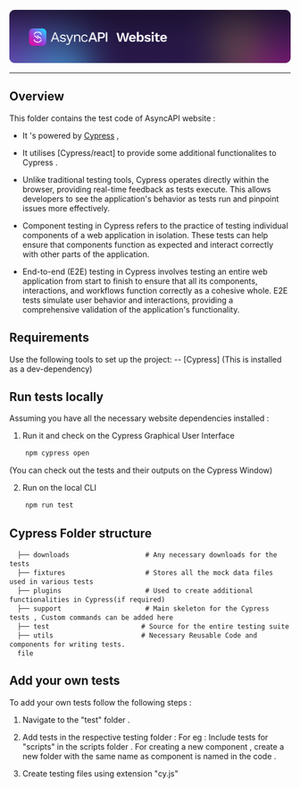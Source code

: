 [![AsyncAPI Banner and Logo](./public/img/logos/github-repobanner-website.png)](https://www.asyncapi.com)

--- 
## Overview 

This folder contains the test code of AsyncAPI website : 

- It 's powered by [Cypress](https://docs.cypress.io/guides/overview/why-cypress) ,

- It utilises [Cypress/react] to provide some additional functionalites to Cypress . 

- Unlike traditional testing tools, Cypress operates directly within the browser, providing real-time feedback as tests execute. This allows developers to see the application's behavior as tests run and pinpoint issues more effectively.

- Component testing in Cypress refers to the practice of testing individual components of a web application in isolation. 
These tests can help ensure that components function as expected and interact correctly with other parts of the application.

- End-to-end (E2E) testing in Cypress involves testing an entire web application from start to finish to ensure that all its components, interactions, and workflows function correctly as a cohesive whole. E2E tests simulate user behavior and interactions, providing a comprehensive validation of the application's functionality.

## Requirements 
Use the following tools to set up the project:
-- [Cypress] (This is installed as a dev-dependency)

## Run tests locally 

Assuming you have all the necessary website dependencies installed : 

1. Run it and check on the Cypress Graphical User Interface 
```bash
    npm cypress open 
```
(You can check out the tests and their outputs on the Cypress Window)

2. Run on the local CLI  
```bash
    npm run test 
```

## Cypress Folder structure
```text
  ├── downloads                   # Any necessary downloads for the tests 
  ├── fixtures                    # Stores all the mock data files used in various tests 
  ├── plugins                     # Used to create additional functionalities in Cypress(if required)
  ├── support                     # Main skeleton for the Cypress tests , Custom commands can be added here
  ├── test                       # Source for the entire testing suite
  ├── utils                      # Necessary Reusable Code and components for writing tests.
  file
```

## Add your own tests 

To add your own tests follow the following steps : 

1. Navigate to the "test" folder  . 

2. Add tests in the respective testing folder : 
For eg : Include tests for "scripts" in the scripts folder . 
For creating a new component , create a new folder with the same name as component is named in the code . 

3. Create testing files using extension "cy.js"
